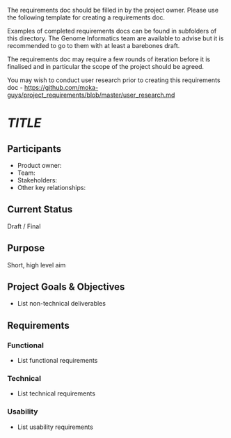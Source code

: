The requirements doc should be filled in by the project owner. Please use the following template for creating a requirements doc.

Examples of completed requirements docs can be found in subfolders of this directory. The Genome Informatics team are available to advise but it is recommended to go to them with at least a barebones draft.

The requirements doc may require a few rounds of iteration before it is finalised and in particular the scope of the project should be agreed.

You may wish to conduct user research prior to creating this requirements doc - https://github.com/moka-guys/project_requirements/blob/master/user_research.md




# _TITLE_
## Participants
- Product owner: 
- Team: 
- Stakeholders: 
- Other key relationships: 

## Current Status
Draft / Final

## Purpose
Short, high level aim

## Project Goals & Objectives
* List non-technical deliverables

## Requirements
### Functional
* List functional requirements

### Technical
* List technical requirements

### Usability
- List usability requirements
